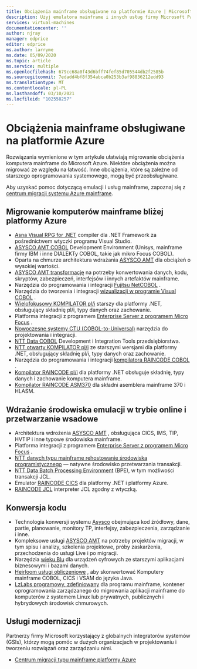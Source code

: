 ```yaml
---
title: Obciążenia mainframe obsługiwane na platformie Azure | Microsoft Docs
description: Użyj emulatora mainframe i innych usług firmy Microsoft Partners, aby rehostować obciążenia oprogramowania mainframe, takie jak systemy oparte na systemie IBM Z, przy użyciu Microsoft Azure.
services: virtual-machines
documentationcenter: ''
author: njray
manager: edprice
editor: edprice
ms.author: larryme
ms.date: 05/09/2020
ms.topic: article
ms.service: multiple
ms.openlocfilehash: 679cc68a0f43d6bff74fef85d705544db2f2585b
ms.sourcegitcommit: 7edadd4bf8f354abca0b253b3af98836212edd93
ms.translationtype: MT
ms.contentlocale: pl-PL
ms.lasthandoff: 03/10/2021
ms.locfileid: "102558257"
---
```

# <a name="mainframe-workloads-supported-on-azure"></a>Obciążenia mainframe obsługiwane na platformie Azure

Rozwiązania wymienione w tym artykule ułatwiają migrowanie obciążenia komputera mainframe do Microsoft Azure. Niektóre obciążenia można migrować ze względu na łatwość. Inne obciążenia, które są zależne od starszego oprogramowania systemowego, mogą być przeobsługiwane. 

Aby uzyskać pomoc dotyczącą emulacji i usług mainframe, zapoznaj się z [centrum migracji systemu Azure mainframe](https://azure.microsoft.com/migration/mainframe/).

## <a name="migrate-mainframe-closer-to-azure"></a>Migrowanie komputerów mainframe bliżej platformy Azure

- [Asna Visual RPG for .NET](https://asna.com/us/products/visual-rpg) compiler dla .NET Framework za pośrednictwem wtyczki programu Visual Studio.
- [ASYSCO AMT COBOL](https://www.asysco.com/cobol/) Development Environment (Unisys, mainframe firmy IBM i inne DIALEKTy COBOL, takie jak mikro Focus COBOL).
- Oparta na chmurze architektura wdrażania [ASYSCO AMT](https://www.asysco.com/amt-go/) dla obciążeń o wysokiej wartości.
- [ASYSCO AMT transformację](https://www.asysco.com/amt-transform/) na potrzeby konwertowania danych, kodu, skryptów, zabezpieczeń, interfejsów i innych artefaktów mainframe.
- Narzędzia do programowania i integracji [Fujitsu NetCOBOL](https://www.fujitsu.com/global/products/software/developer-tool/netcobol/) .
- Narzędzia do tworzenia i integracji [wizualizacji w programie Visual COBOL](https://www.microfocus.com/products/visual-cobol/) .
- [Wielofokusowy KOMPILATOR pl/i](https://www.microfocus.com/campaign/download/pli-modernization/) starszy dla platformy .NET, obsługujący składnię pl/i, typy danych oraz zachowanie.
- Platforma integracji z programem [Enterprise Server z programem Micro Focus](https://www.microfocus.com/products/enterprise-suite/enterprise-server/) .
- [Nowoczesne systemy CTU (COBOL-to-Universal)](https://modernsystems.com/automatic-cobol-to-java-conversion/) narzędzia do projektowania i integracji.
- [NTT Data COBOL](https://us.nttdata.com/en/digital/application-development-and-modernization) Development i Integration Tools przedsiębiorstwa.
- [NTT otwarty KOMPILATOR pl/i](https://us.nttdata.com/en/digital/application-development-and-modernization) ze starszymi wersjami dla platformy .NET, obsługujący składnię pl/i, typy danych oraz zachowanie.
- Narzędzia do programowania i integracji [kompilatora RAINCODE COBOL](https://www.raincode.com/products/cobol/) .
- [Kompilator RAINCODE pl/i](https://www.raincode.com/products/pli/) dla platformy .NET obsługuje składnię, typy danych i zachowanie komputera mainframe.
- [Kompilator RAINCODE ASM370](https://www.raincode.com/technical-landscape/asm370/) dla składni asemblera mainframe 370 i HLASM.

## <a name="deploy-an-emulation-environment-for-online-and-batch-processing"></a>Wdrażanie środowiska emulacji w trybie online i przetwarzanie wsadowe

- Architektura wdrożenia [ASYSCO AMT](https://www.asysco.com/amt-go/) , obsługująca CICS, IMS, TIP, HVTIP i inne typowe środowiska mainframe.
- Platforma integracji z programem [Enterprise Server z programem Micro Focus](https://www.microfocus.com/products/enterprise-suite/enterprise-server/) .
- [NTT danych typu mainframe rehostowanie środowiska programistycznego](https://us.nttdata.com/en/-/media/assets/white-paper/apps-mainframe-re-hosting-development-environment-whitepaper.pdf) — natywne środowisko przetwarzania transakcji.
- [NTT Data Batch Processing Environment](https://us.nttdata.com/en/-/media/assets/white-paper/apps-mainframe-re-hosting-development-environment-whitepaper.pdf) (BPE), w tym możliwości transakcji JCL.
- Emulator [RAINCODE CICS](https://www.raincode.com/technical-landscape/cics/) dla platformy .NET i platformy Azure.
- [RAINCODE JCL](https://www.raincode.com/products/jcl/) interpreter JCL zgodny z wtyczką.

## <a name="code-conversion"></a>Konwersja kodu

- Technologia konwersji systemu [Asysco](https://www.asysco.com/azure-cloud/) obejmująca kod źródłowy, dane, partie, planowanie, monitory TP, interfejsy, zabezpieczenia, zarządzanie i inne.
- Kompleksowe usługi [ASYSCO AMT](https://www.asysco.com/migration-services/) na potrzeby projektów migracji, w tym spisu i analizy, szkolenia projektowe, próby zaskarżenia, przechodzenia do usługi Live i po migracji.
- Narzędzia [wieku Blu](https://www.bluage.com/) dla urządzeń cyfrowych ze starszymi aplikacjami biznesowymi i bazami danych.
- [Heirloom usługi obliczeniowe](https://www.heirloomcomputing.com/tag/convert-cobol-to-java/) , aby skonwertować Komputery mainframe COBOL, CICS i VSAM do języka Java.
- [LzLabs programowy, zdefiniowany](https://www.lzlabs.com/) dla programu mainframe, kontener oprogramowania zarządzanego do migrowania aplikacji mainframe do komputerów z systemem Linux lub prywatnych, publicznych i hybrydowych środowisk chmurowych.

## <a name="modernization-services"></a>Usługi modernizacji

Partnerzy firmy Microsoft korzystający z globalnych integratorów systemów (GSIs), którzy mogą pomóc w dużych organizacjach w projektowaniu i tworzeniu rozwiązań oraz zarządzaniu nimi. 

- [Centrum migracji typu mainframe platformy Azure](https://azure.microsoft.com/migration/mainframe/)
